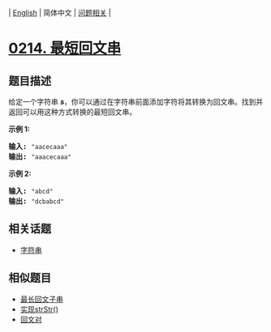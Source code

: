 
| [English](README_EN.md) | 简体中文 | [问题相关](QUESTION.md) |
# [0214. 最短回文串](https://leetcode-cn.com/problems/shortest-palindrome/)
## 题目描述
<p>给定一个字符串 <em><strong>s</strong></em>，你可以通过在字符串前面添加字符将其转换为回文串。找到并返回可以用这种方式转换的最短回文串。</p>

<p><strong>示例&nbsp;1:</strong></p>

<pre><strong>输入: </strong><code>&quot;aacecaaa&quot;</code>
<strong>输出:</strong> <code>&quot;aaacecaaa&quot;</code>
</pre>

<p><strong>示例 2:</strong></p>

<pre><strong>输入: </strong><code>&quot;abcd&quot;</code>
<strong>输出:</strong> <code>&quot;dcbabcd&quot;</code></pre>

## 相关话题
- [字符串](https://leetcode-cn.com/tag/string)
## 相似题目
- [最长回文子串](../0005/README.md)
- [实现strStr()](../0028/README.md)
- [回文对](../0336/README.md)
